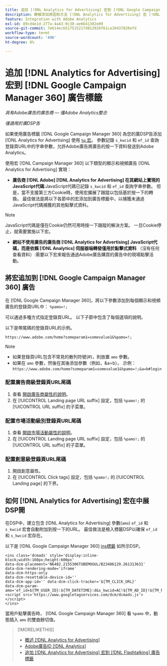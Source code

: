 ```yaml
---
title: 追加 [!DNL Analytics for Advertising] 宏到 [!DNL Google Campaign Manager 360] 廣告標籤
description: 瞭解添加原因和方法 [!DNL Analytics for Advertising] 宏 [!DNL Google Campaign Manager 360] ad標籤
feature: Integration with Adobe Analytics
exl-id: 89cd4e1d-277a-4a43-9c38-ae6641302e09
source-git-commit: 7e614ecb517515217d812926f61ca10437820efd
workflow-type: tm+mt
source-wordcount: '496'
ht-degree: 0%

---
```


# 追加 [!DNL Analytics for Advertising] 宏到 [!DNL Google Campaign Manager 360] 廣告標籤

*具有Adobe廣告的廣告商 — 僅Adobe Analytics整合*

*僅適用於廣DSP告*

如果使用廣告標籤 [!DNL Google Campaign Manager 360] 為您的廣DSP告添加 [!DNL Analytics for Advertising] 使用 [`%p` 宏](https://support.google.com/campaignmanager/table/6096962)。 參數記錄 `s_kwcid` 和 `ef_id` 查詢登錄頁URL中的字串參數，允許Adobe廣告將廣告的按一下資料發送到Adobe Analytics。

使用宏 [!DNL Campaign Manager 360] 以下類型的顯示和視頻廣告 [!DNL Analytics for Advertising] 實現：

* **廣告商 [!DNL Adobe] [!DNL Analytics for Advertising] 在其網站上實現的JavaScript代碼**:JavaScript代碼已記錄 `s_kwcid` 和 `ef_id` 查詢字串參數。 但是，當不支援第三方Cookie時，使用宏擴展了跟蹤以包括基於按一下的轉換。 最佳做法是將以下各節中的宏添加到廣告標籤中，以捕獲未通過JavaScript代碼捕獲的其他點擊式資料。

>[!NOTE]
>
>JavaScript代碼是僅在Cookie仍然可用時按一下跟蹤的解決方案。 一旦Cookie停止，就需要實施以下宏。

* **網站不使用廣告的廣告商 [!DNL Analytics for Advertising] JavaScript代碼，而是依賴 [!DNL Analytics] 伺服器端轉發僅用於點擊式資料** （沒有任何查看資料）:需要以下宏來報告通過Adobe廣告購買的廣告中的現場點擊活動。

## 將宏追加到 [!DNL Google Campaign Manager 360] 廣告

在 [!DNL Google Campaign Manager 360]，將以下參數添加到每個顯示和視頻廣告的登錄頁URL中： `%pamo=!;`

可以通過多種方式指定登錄頁URL。 以下子節中包含了每個選項的說明。

以下是帶尾碼的登錄頁URL的示例。

```
https://www.adobe.com/home?someparam1=somevalue1&%pamo=!;
```

>[!NOTE]
>
>
>* 如果登錄頁URL包含不常見的散列符號(#)，則放置 `amo` 參數。
>* 如果在 `amo` 參數，然後在其後添加參數（例如，&amp;a=b）。 示例：`https://www.adobe.com/home?someparam1=somevalue1&%pamo=!;&a=b#login`


### 配置廣告商級登錄頁URL尾碼

1. 查看 [開啟廣告商屬性的說明](https://support.google.com/campaignmanager/answer/2829344)。
1. 在 [!UICONTROL Landing page URL suffix] 設定，包括 `%pamo!;` 的 [!UICONTROL URL suffix] 的子菜單。

### 配置市場活動級別登錄頁URL尾碼

1. 查看 [開啟市場活動屬性的說明](https://support.google.com/campaignmanager/answer/2838056#set)。
1. 在 [!UICONTROL Landing page URL suffix] 設定，包括 `%pamo!;` 的 [!UICONTROL URL suffix] 的子菜單。

### 配置創意級登錄頁URL尾碼

1. 開啟創意屬性。
1. 在 [!UICONTROL Click tags] 設定，包括 `%pamo!;` 的 [!UICONTROL Landing page] 的下界。

## 如何 [!DNL Analytics for Advertising] 宏在中展DSP開

在DSP中，建立包含 [!DNL Analytics for Advertising] 參數(`amo`) `ef_id` 和 `s_kwcid` 宏會自動附加到按一下的URL。 最佳做法是檢入標籤DSP以確保 `ef_id` 和 `s_kwcid` 宏存在。

以下是 [!DNL Google Campaign Manager 360] [ins標籤](https://support.google.com/campaignmanager/answer/6080468) 如所示DSP。

```
<ins class='dcmads' style='display:inline-block;width:160px;height:600px'
data-dcm-placement='N6482.2155306TUBEMOGUL/B23486129.261313631'
data-dcm-rendering-mode='iframe'
data-dcm-https-only
data-dcm-resettable-device-id=''
data-dcm-app-id='' data-dcm-click-tracker='${TM_CLICK_URL}'
data-dcm-param-amo='ef_id=${TM_USER_ID}:${TM_DATETIME}:d&s_kwcid=AC!${TM_AD_ID}!${TM_PLACEMENT_ID}'>
<script src='https://www.googletagservices.com/dcm/dcmads.js'></script>
</ins>
```

當用戶點擊廣告時， [!DNL Google Campaign Manager 360] 看 `%pamo` 中，動態插入 `amo` 的雙曲餘切值。

>[!MORELIKETHIS]
>
>* [概述 [!DNL Analytics for Advertising]](overview.md)
>* [Adobe廣告ID [!DNL Analytics]](/help/integrations/analytics/ids.md)
>* [追加 [!DNL Analytics for Advertising] 宏到 [!DNL Flashtalking] 廣告標籤](macros-flashtalking.md)

